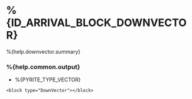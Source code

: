 # %{ID_ARRIVAL_BLOCK_DOWNVECTOR}

%{help.downvector.summary}

### %{help.common.output}

-   %{PYRITE_TYPE_VECTOR}

```
<block type="DownVector"></block>
```
